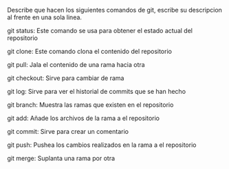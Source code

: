 Describe que hacen los siguientes comandos de git, escribe su descripcion al frente en una sola linea.

git status: Este comando se usa para obtener el estado actual del repositorio

git clone: Este comando clona el contenido del repositorio

git pull: Jala el contenido de una rama hacia otra

git checkout: Sirve para cambiar de rama

git log: Sirve para ver el historial de commits que se han hecho

git branch: Muestra las ramas que existen en el repositorio

git add: Añade los archivos de la rama a el repositorio

git commit: Sirve para crear un comentario

git push: Pushea los cambios realizados en la rama a el repositorio

git merge: Suplanta una rama por otra
